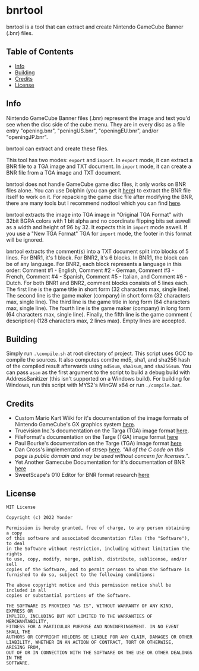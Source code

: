# bnrtool
bnrtool is a tool that can extract and create Nintendo GameCube Banner (.bnr) files.

## Table of Contents
- [Info](#info)
- [Building](#building)
- [Credits](#credits)
- [License](#license)

## Info
Nintendo GameCube Banner files (.bnr) represent the image and text you'd see when the disc side of the cube menu. They
are in every disc as a file entry "opening.bnr", "peningUS.bnr", "openingEU.bnr", and/or "openingJP.bnr".

bnrtool can extract and create these files.

This tool has two modes: `export` and `import`.
In `export` mode, it can extract a BNR file to a TGA image and TXT document.
In `import` mode, it can create a BNR file from a TGA image and TXT document.

bnrtool does not handle GameCube game disc files, it only works on BNR files alone. You can use Dolphin (you can get it
[here](https://dolphin-emu.org/download/)) to extract the BNR file itself to work on it. For repacking the game disc
file after modifying the BNR, there are many tools but I recommend nodtool which you can find
[here](https://github.com/AxioDL/nod).

bnrtool extracts the image into TGA image in "Original TGA Format" with 32bit BGRA colors with 1 bit alpha and no
coordinate flipping bits set aswell as a width and height of 96 by 32. It expects this in `import` mode aswell. If you
use a "New TGA Format" TGA for `import` mode, the footer in this format will be ignored.

bnrtool extracts the comment(s) into a TXT document split into blocks of 5 lines. For BNR1, it's 1 block. For BNR2,
it's 6 blocks. In BNR1, the block can be of any language. For BNR2, each block represents a language in this order:
Comment #1 - English, Comment #2 - German, Comment #3 - French, Comment #4 - Spanish, Comment #5 - Italian, and Comment
\#6 - Dutch. For both BNR1 and BNR2, comment blocks consists of 5 lines each. The first line is the game title in short
form (32 characters max, single line). The second line is the game maker (company) in short form (32 characters max,
single line). The third line is the game title in long form (64 characters max, single line). The fourth line is the
game maker (company) in long form (64 characters max, single line). Finally, the fifth line is the game comment (
description) (128 characters max, 2 lines max). Empty lines are accepted.

## Building
Simply run `.\compile.sh` at root directory of project. This script uses GCC to compile the sources. It also computes
comthe md5, sha1, and sha256 hash of the compiled result afterwards using `md5sum`, `sha1sum`, and `sha256sum`. You
can pass `asan` as the first argument to the script to build a debug build with AddressSanitizer (this isn't supported
on a Windows build). For building for Windows, run this script with MYS2's MinGW x64 or run `./compile.bat`.

## Credits
- Custom Mario Kart Wiiki for it's documentation of the image formats of Nintendo GameCube's GX graphics system
[here](https://wiki.tockdom.com/wiki/Image_Formats#RGB5A3).
- Truevision Inc.'s documentation on the Targa (TGA) image format
[here](https://www.dca.fee.unicamp.br/~martino/disciplinas/ea978/tgaffs.pdf).
- FileFormat's documentation on the Targe (TGA) image format [here](http://www.paulbourke.net/dataformats/tga/)
- Paul Bourke's documentation on the Targe (TGA) image format [here](https://docs.fileformat.com/image/tga/)
- Dan Cross's implementation of strsep [here](https://unixpapa.com/incnote/string.html).
*"All of the C code on this page is public domain and may be used without concern for licenses."*.
- Yet Another Gamecube Documentation for it's documentation of BNR
[here](http://hitmen.c02.at/files/yagcd/yagcd/chap14.html)
- SweetScape's 010 Editor for BNR format research [here](https://www.sweetscape.com/010editor/)

## License
```
MIT License

Copyright (c) 2022 Yonder

Permission is hereby granted, free of charge, to any person obtaining a copy
of this software and associated documentation files (the "Software"), to deal
in the Software without restriction, including without limitation the rights
to use, copy, modify, merge, publish, distribute, sublicense, and/or sell
copies of the Software, and to permit persons to whom the Software is
furnished to do so, subject to the following conditions:

The above copyright notice and this permission notice shall be included in all
copies or substantial portions of the Software.

THE SOFTWARE IS PROVIDED "AS IS", WITHOUT WARRANTY OF ANY KIND, EXPRESS OR
IMPLIED, INCLUDING BUT NOT LIMITED TO THE WARRANTIES OF MERCHANTABILITY,
FITNESS FOR A PARTICULAR PURPOSE AND NONINFRINGEMENT. IN NO EVENT SHALL THE
AUTHORS OR COPYRIGHT HOLDERS BE LIABLE FOR ANY CLAIM, DAMAGES OR OTHER
LIABILITY, WHETHER IN AN ACTION OF CONTRACT, TORT OR OTHERWISE, ARISING FROM,
OUT OF OR IN CONNECTION WITH THE SOFTWARE OR THE USE OR OTHER DEALINGS IN THE
SOFTWARE.

```

